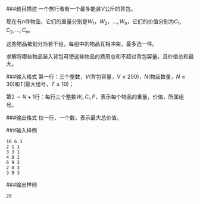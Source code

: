 ###题目描述
一个旅行者有一个最多能装$V$公斤的背包。

现在有$n$件物品，它们的重量分别是$W_1，W_2，...,W_n$，它们的价值分别为$C_1,C_2,...,C_n$。

这些物品被划分为若干组，每组中的物品互相冲突，最多选一件。

求解将哪些物品装入背包可使这些物品的费用总和不超过背包容量，且价值总和最大。

###输入格式
第一行：三个整数，$V$(背包容量，$V \leq 200$)，$N$(物品数量，$N \leq 30$)和$T$(最大组号，$T \leq 10$)；

第$2 \sim N+1$行：每行三个整数$W_i,C_i,P$，表示每个物品的重量，价值，所属组号。

###输出格式
仅一行，一个数，表示最大总价值。

###输入样例
```
10 6 3
2 1 1
3 3 1
4 8 2
6 9 2
2 8 3
3 9 3
```
###输出样例
```
20
```